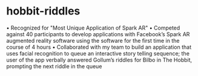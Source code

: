 # hobbit-riddles

• Recognized for "Most Unique Application of Spark AR"
• Competed against 40 participants to develop applications with Facebook’s Spark AR augmented reality software using the software for the first time in the course of 4 hours
• Collaborated with my team to build an application that uses facial recognition to queue an interactive story telling sequence; the user of the app verbally answered Gollum’s riddles for Bilbo in The Hobbit, prompting the next riddle in the queue
